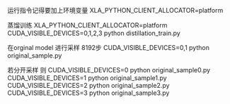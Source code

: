 运行指令记得要加上环境变量
XLA_PYTHON_CLIENT_ALLOCATOR=platform

蒸馏训练
XLA_PYTHON_CLIENT_ALLOCATOR=platform CUDA_VISIBLE_DEVICES=0,1,2,3 python distillation_train.py

在orginal model 进行采样 8192步
CUDA_VISIBLE_DEVICES=0,1 python original_sample.py

若分开采样
则
CUDA_VISIBLE_DEVICES=0 python original_sample0.py
CUDA_VISIBLE_DEVICES=1 python original_sample1.py
CUDA_VISIBLE_DEVICES=2 python original_sample2.py
CUDA_VISIBLE_DEVICES=3 python original_sample3.py
